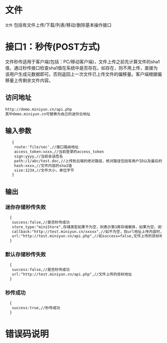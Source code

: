 # 文件

`文件` 包括有文件上传/下载/列表/移动/删除基本操作接口 



# 接口1：秒传(POST方式)

文件秒传适用于客户端(包括：PC/移动客户端)，文件上传之前先计算文件的sha1值，通过秒传接口检查sha1值在系统中是否存在。如存在，则不用上传，直接为该用户生成元数据即可。否则返回上一次文件已上传文件的偏移量。客户端根据偏移量上传剩余文件内容。

## 访问地址

```html
http://demo.miniyun.cn/api.php
其中demo.miniyun.cn可替换为自己的迷你云地址

```


## 输入参数
```html
   {
    route:'file/sec',//接口路由地址
    access_token:xxxx,//当前登录的access_token
    sign:yyyy,//当前会话签名
    path:/1/abc/test.doc,//上传到云端的绝对路径，绝对路径包括有用户ID以及最后的文件名
    hash:xxxx,//文件内容的sha1值
    size:1234,//文件大小，单位字节 
   }
  ```
## 输出
### 迷你存储秒传失败
 ```html
   {
    success:false,//是否秒传成功
    store_type:"miniStore",存储类型如果不为空，则表示第3房存储载体，如果为空，说明是默认存储载体
    callback:"http://test.miniyun.cn/xxxxx",//如不为空，向url地址上传内容时，需要带上的url地址。当store_type="miniStore"时有效
    url:"http://test.miniyun.cn/api.php",//如success=false,文件上传的目标地址 
   }
  ```
### 默认存储秒传失败
 ```html
   {
    success:false,//是否秒传成功 
    url:"http://test.miniyun.cn/api.php",//文件上传的目标地址 
   }
  ```
### 秒传成功
 ```html
   {
    success:true,//秒传成功  
   }
  ```
# 错误码说明
 
